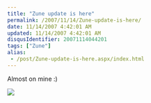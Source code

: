 ```yaml
---
title: "Zune update is here"
permalink: /2007/11/14/Zune-update-is-here/
date: 11/14/2007 4:42:01 AM
updated: 11/14/2007 4:42:01 AM
disqusIdentifier: 20071114044201
tags: ["Zune"]
alias:
 - /post/Zune-update-is-here.aspx/index.html
---
```

Almost on mine :)

![](http://farm3.static.flickr.com/2329/2005513336_66f540335e_o.jpg)
